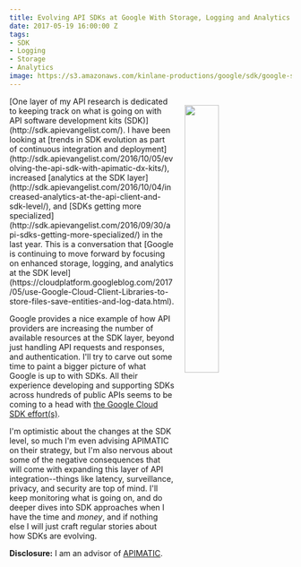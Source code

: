 ```yaml
---
title: Evolving API SDKs at Google With Storage, Logging and Analytics
date: 2017-05-19 16:00:00 Z
tags:
- SDK
- Logging
- Storage
- Analytics
image: https://s3.amazonaws.com/kinlane-productions/google/sdk/google-sdk-essential-tools.png
---
```


<p><img style="padding: 15px;" src="https://s3.amazonaws.com/kinlane-productions/google/sdk/google-sdk-essential-tools.png" align="right" width="35%" /></p>
[One layer of my API research is dedicated to keeping track on what is going on with API software development kits (SDK)](http://sdk.apievangelist.com/). I have been looking at [trends in SDK evolution as part of continuous integration and deployment](http://sdk.apievangelist.com/2016/10/05/evolving-the-api-sdk-with-apimatic-dx-kits/), increased [analytics at the SDK layer](http://sdk.apievangelist.com/2016/10/04/increased-analytics-at-the-api-client-and-sdk-level/), and [SDKs getting more specialized](http://sdk.apievangelist.com/2016/09/30/api-sdks-getting-more-specialized/) in the last year. This is a conversation that [Google is continuing to move forward by focusing on enhanced storage, logging, and analytics at the SDK level](https://cloudplatform.googleblog.com/2017/05/use-Google-Cloud-Client-Libraries-to-store-files-save-entities-and-log-data.html).

Google provides a nice example of how API providers are increasing the number of available resources at the SDK layer, beyond just handling API requests and responses, and authentication. I'll try to carve out some time to paint a bigger picture of what Google is up to with SDKs. All their experience developing and supporting SDKs across hundreds of public APIs seems to be coming to a head with [the Google Cloud SDK effort(s)](https://cloud.google.com/sdk/).

I'm optimistic about the changes at the SDK level, so much I'm even advising APIMATIC on their strategy, but I'm also nervous about some of the negative consequences that will come with expanding this layer of API integration--things like latency, surveillance, privacy, and security are top of mind. I'll keep monitoring what is going on, and do deeper dives into SDK approaches when I have the time and $money$, and if nothing else I will just craft regular stories about how SDKs are evolving.

**Disclosure:** I am an advisor of [APIMATIC](https://apimatic.io/).